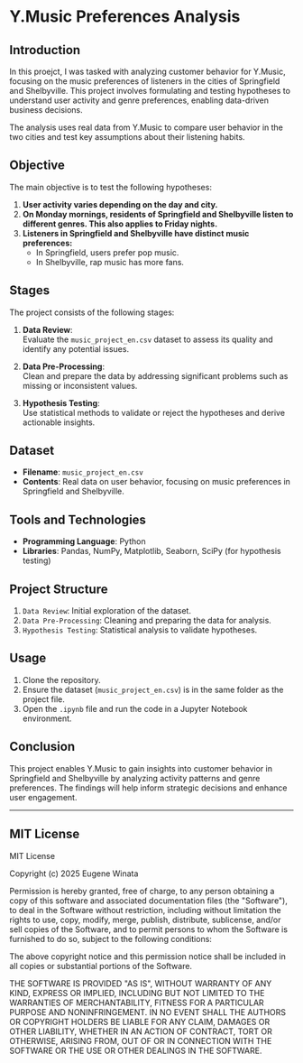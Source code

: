 # Y.Music Preferences Analysis

## Introduction

In this proejct, I was tasked with analyzing customer behavior for Y.Music, focusing on the music preferences of listeners in the cities of Springfield and Shelbyville. This project involves formulating and testing hypotheses to understand user activity and genre preferences, enabling data-driven business decisions.

The analysis uses real data from Y.Music to compare user behavior in the two cities and test key assumptions about their listening habits.

## Objective

The main objective is to test the following hypotheses:

1. **User activity varies depending on the day and city.**
2. **On Monday mornings, residents of Springfield and Shelbyville listen to different genres. This also applies to Friday nights.**
3. **Listeners in Springfield and Shelbyville have distinct music preferences:**
   - In Springfield, users prefer pop music.
   - In Shelbyville, rap music has more fans.

## Stages

The project consists of the following stages:

1. **Data Review**:  
   Evaluate the `music_project_en.csv` dataset to assess its quality and identify any potential issues.
   
2. **Data Pre-Processing**:  
   Clean and prepare the data by addressing significant problems such as missing or inconsistent values.

3. **Hypothesis Testing**:  
   Use statistical methods to validate or reject the hypotheses and derive actionable insights.

## Dataset

- **Filename**: `music_project_en.csv`  
- **Contents**: Real data on user behavior, focusing on music preferences in Springfield and Shelbyville.

## Tools and Technologies

- **Programming Language**: Python  
- **Libraries**: Pandas, NumPy, Matplotlib, Seaborn, SciPy (for hypothesis testing)

## Project Structure

1. `Data Review`: Initial exploration of the dataset.  
2. `Data Pre-Processing`: Cleaning and preparing the data for analysis.  
3. `Hypothesis Testing`: Statistical analysis to validate hypotheses.

## Usage

1. Clone the repository.
2. Ensure the dataset (`music_project_en.csv`) is in the same folder as the project file.
3. Open the `.ipynb` file and run the code in a Jupyter Notebook environment.

## Conclusion

This project enables Y.Music to gain insights into customer behavior in Springfield and Shelbyville by analyzing activity patterns and genre preferences. The findings will help inform strategic decisions and enhance user engagement.

---

## MIT License

MIT License

Copyright (c) 2025 Eugene Winata

Permission is hereby granted, free of charge, to any person obtaining a copy
of this software and associated documentation files (the "Software"), to deal
in the Software without restriction, including without limitation the rights
to use, copy, modify, merge, publish, distribute, sublicense, and/or sell
copies of the Software, and to permit persons to whom the Software is
furnished to do so, subject to the following conditions:

The above copyright notice and this permission notice shall be included in all
copies or substantial portions of the Software.

THE SOFTWARE IS PROVIDED "AS IS", WITHOUT WARRANTY OF ANY KIND, EXPRESS OR
IMPLIED, INCLUDING BUT NOT LIMITED TO THE WARRANTIES OF MERCHANTABILITY,
FITNESS FOR A PARTICULAR PURPOSE AND NONINFRINGEMENT. IN NO EVENT SHALL THE
AUTHORS OR COPYRIGHT HOLDERS BE LIABLE FOR ANY CLAIM, DAMAGES OR OTHER
LIABILITY, WHETHER IN AN ACTION OF CONTRACT, TORT OR OTHERWISE, ARISING FROM,
OUT OF OR IN CONNECTION WITH THE SOFTWARE OR THE USE OR OTHER DEALINGS IN THE
SOFTWARE.
